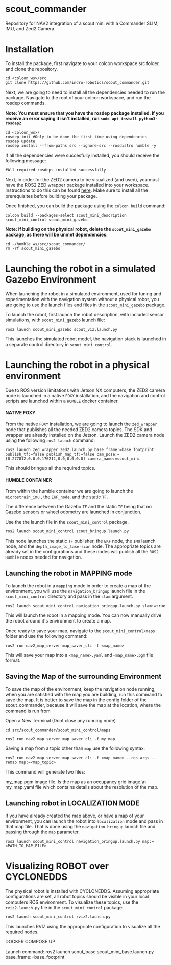 # scout_commander
Repository for NAV2 integration of a scout mini with a Commander SLIM, IMU, and Zed2 Camera.
# Installation
To install the package, first navigate to your colcon workspace src folder, and clone the repository.
```
cd <colcon_ws>/src
git clone https://github.com/indro-robotics/scout_commander.git
```
Next, we are going to need to install all the dependencies needed to run the package. Navigate to the root of your colcon workspace, and run the rosdep commands. 

**Note: You must ensure that you have the rosdep package installed. If you receive an error saying it isn't installed, run `sudo apt install python3-rosdep2`**
```
cd <colcon_ws>/
rosdep init #Only to be done the first time using dependencies
rosdep update
rosdep install --from-paths src --ignore-src --rosdistro humble -y
```
If all the dependencies were succesfully installed, you should receive the following message:
```
#All required rosdeps installed successfully
```

Next, in order for the ZED2 camera to be visualized (and used), you must have the ROS2 ZED wrapper package installed into your workspace. Instructions to do this can be found [here](https://www.stereolabs.com/docs/ros2/). Make sure to install all the prerequisites before building your package.  

Once finished, you can build the package using the `colcon build` command:

```
colcon build --packages-select scout_mini_description scout_mini_control scout_mini_gazebo
```

**Note: if building on the physical robot, delete the `scout_mini_gazebo` package, as there will be unmet dependencies**:
```
cd ~/humble_ws/src/scout_commander/
rm -rf scout_mini_gazebo
```



# **Launching the robot in a simulated Gazebo Environment**

When launching the robot in a simulated environment, used for tuning and experimentation with the navigation system without a physical robot, you are going to use the launch files and files in the `scout_mini_gazebo` package. 

To launch the robot, first launch the robot description, with included sensor simulations, with `scout_mini_gazebo` launch file:
```
ros2 launch scout_mini_gazebo scout_viz.launch.py
```
This launches the simulated robot model, the navigation stack is launched in a separate control directory in `scout_mini_control`.


# **Launching the robot in a physical environment**

Due to ROS version limitations with Jetson NX computers, the ZED2 camera node is launched in a native `FOXY` installation, and the navigation and control scripts are launched within a `HUMBLE` docker container. 
#### **NATIVE FOXY** 
From the native `FOXY` installation, we are going to launch the `zed_wrapper` node that publishes all the needed ZED2 camera topics. The SDK and wrapper are already installed on the Jetson. Launch the ZED2 camera node using the following `ros2 launch` command:
```
ros2 launch zed_wrapper zed2.launch.py base_frame:=base_footprint publish_tf:=false publish_map_tf:=false cam_pose:=[0.277812,0.0,0.176212,0.0,0.0,0.0] camera_name:=scout_mini
```
This should bringup all the required topics. 
#### **HUMBLE CONTAINER**
From within the humble container we are going to launch the `microstrain_imu` , the `EKF_node`, and the static `TF`.

 The difference between the Gazebo `TF` and the static `TF` being that no Gazebo sensors or wheel odometry are launched in conjunction. 

Use the the launch file in the `scout_mini_control` package.
```
ros2 launch scout_mini_control scout_bringup.launch.py
```

This node launches the static `TF` publisher, the `EKF` node, the `IMU` launch node, and the `depth_image_to_laserscan` node. The appropriate topics are already set in the configurations and these nodes will publish all the `ROS2 Humble` nodes needed for navigation.

## **Launching the robot in MAPPING mode**

To launch the robot in a `mapping` mode in order to create a map of the environment, you will use the `navigation_bringup` launch file in the `scout_mini_control` directory and pass in the `slam` argument.
```
ros2 launch scout_mini_control navigation_bringup.launch.py slam:=true
```

This will launch the robot in a mapping mode. You can now manually drive the robot around it's environment to create a map.

Once ready to save your map, navigate to the `scout_mini_control/maps` folder and use the following command:
```
ros2 run nav2_map_server map_saver_cli -f <map_name>
```

This will save your map into a `<map_name>.yaml` and `<map_name>.pgm` file format.

## **Saving the Map of the surrounding Environment**
To save the map of the environment, keep the navigation node running, when you are satisfied with the map you are building,
run this command to save the map. It is better to save the map in the config folder of the scout_commander, because it will
save the map at the location, where the command is run from

Open a New Terminal (Dont close any running node)
```
cd src/scout_commander/scout_mini_control/maps

ros2 run nav2_map_server map_saver_cli -f my_map

```

Saving a map from a topic other than `map` use the following syntax:
```
ros2 run nav2_map_server map_saver_cli -f <map_name> --ros-args --remap map:=<map_topic>
```

This command will generate two files:

my_map.pgm image file. Is the map as an occupancy grid image.\n
my_map.yaml file which contains details about the resolution of the map.


## **Launching robot in LOCALIZATION MODE**

If you have already created the map above, or have a map of your environment, you can launch the robot into `localization` mode and pass in that map file. That is done using the `navigation_bringup` launch file and passing through the `map` parameter.
```
ros2 launch scout_mini_control navigation_bringup.launch.py map:=<PATH_TO_MAP_FILE>
```


# Visualizing ROBOT over CYCLONEDDS
The physical robot is installed with CYCLONEDDS. Assuming appropriate configurations are set, all robot topics should be visible in your local computers ROS environment. To visualize these topics, use the `rviz2.launch.py` file in the `scout_mini_control` package:
```
ros2 launch scout_mini_control rviz2.launch.py
```

This launches RVIZ using the appropriate configuration to visualize all the required nodes. 



DOCKER COMPOSE UP 

Launch command: ros2 launch scout_base scout_mini_base.launch.py base_frame:=base_footprint


